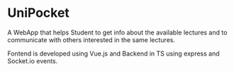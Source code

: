 # UniPocket
A WebApp that helps Student to get info about the available lectures and to communicate with others interested in the same lectures. 

Fontend is developed using Vue.js and Backend in TS using express and Socket.io events.
